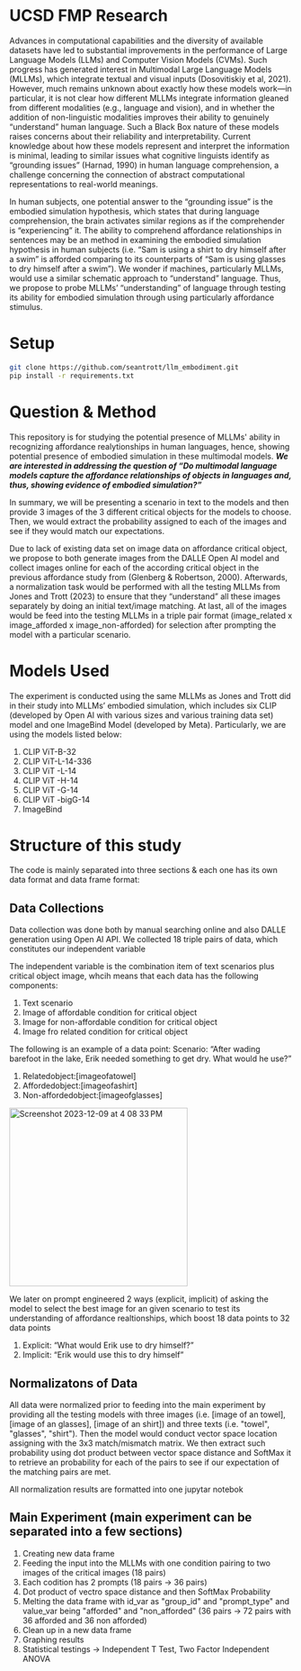 # UCSD FMP Research
Advances in computational capabilities and the diversity of available datasets have led to substantial improvements in the performance of Large Language Models (LLMs) and Computer Vision Models (CVMs). Such progress has generated interest in Multimodal Large Language Models (MLLMs), which integrate textual and visual inputs (Dosovitiskiy et al, 2021). However, much remains unknown about exactly how these models work—in particular, it is not clear how different MLLMs integrate information gleaned from different modalities (e.g., language and vision), and in whether the addition of non-linguistic modalities improves their ability to genuinely “understand” human language. Such a Black Box nature of these models raises concerns about their reliability and interpretability. Current knowledge about how these models represent and interpret the information is minimal, leading to similar issues what cognitive linguists identify as “grounding issues” (Harnad, 1990) in human language comprehension, a challenge concerning the connection of abstract computational representations to real-world meanings.

In human subjects, one potential answer to the “grounding issue” is the embodied simulation hypothesis, which states that during language comprehension, the brain activates similar regions as if the comprehender is “experiencing” it. The ability to comprehend affordance relationships in sentences may be an method in examining the embodied simulation hypothesis in human subjects (i.e. “Sam is using a shirt to dry himself after a swim” is afforded comparing to its counterparts of “Sam is using glasses to dry himself after a swim”). We wonder if machines, particularly MLLMs, would use a similar schematic approach to “understand” language. Thus, we propose to probe MLLMs’ “understanding” of language through testing its ability for embodied simulation through using particularly affordance stimulus.

# Setup
```bash
git clone https://github.com/seantrott/llm_embodiment.git
pip install -r requirements.txt
```

# Question & Method
This repository is for studying the potential presence of MLLMs' ability in recognizing affordance realytionships in human languages, hence, showing potential presence of embodied simulation in these multimodal models. *__We are interested in addressing the question of “Do multimodal language models capture the affordance relationships of objects in languages and, thus, showing evidence of embodied simulation?”__*

In summary, we will be presenting a scenario in text to the models and then provide 3 images of the 3 different critical objects for the models to choose. Then, we would extract the probability assigned to each of the images and see if they would match our expectations.

Due to lack of existing data set on image data on affordance critical object, we propose to both generate images from the DALLE Open AI model and collect images online for each of the according critical object in the previous affordance study from (Glenberg & Robertson, 2000). Afterwards, a normalization task would be performed with all the testing MLLMs from Jones and Trott (2023) to ensure that they “understand” all these images separately by doing an initial text/image matching. At last, all of the images would be feed into the testing MLLMs in a triple pair format (image_related x image_afforded x image_non-afforded) for selection after prompting the model with a particular scenario.

# Models Used
The experiment is conducted using the same MLLMs as Jones and Trott did in their study into MLLMs’ embodied simulation, which includes six CLIP (developed by Open AI with various sizes and various training data set) model and one ImageBind Model (developed by Meta). Particularly, we are using the models listed below:
1. CLIP ViT-B-32
2. CLIP ViT-L-14-336
3. CLIP ViT -L-14
4. CLIP ViT -H-14
5. CLIP ViT -G-14
6. CLIP ViT -bigG-14
7. ImageBind

# Structure of this study
The code is mainly separated into three sections & each one has its own data format and data frame format:

## Data Collections
Data collection was done both by manual searching online and also DALLE generation using Open AI API. We collected 18 triple pairs of data, which constitutes our independent variable

The independent variable is the combination item of text scenarios plus critical object image, whcih means that each data has the following components:
1. Text scenario
2. Image of affordable condition for critical object
3. Image for non-affordable condition for critical object
4. Image fro related condition for critical object

The following is an example of a data point:
Scenario: “After wading barefoot in the lake, Erik needed something to get dry. What would he use?”
1. Relatedobject:[imageofatowel]
2. Affordedobject:[imageofashirt]
3. Non-affordedobject:[imageofglasses]
<img width="317" alt="Screenshot 2023-12-09 at 4 08 33 PM" src="https://github.com/KevinBian107/fmp_research/assets/129793700/e22ae1f8-3032-4540-ad64-e73c2de49105">

We later on prompt engineered 2 ways (explicit, implicit) of asking the model to select the best image for an given scenario to test its understanding of affordance realtionships, which boost 18 data points to 32 data points
1. Explicit: “What would Erik use to dry himself?”
2. Implicit: “Erik would use this to dry himself”

## Normalizatons of Data
All data were normalized prior to feeding into the main experiment by providing all the testing models with three images (i.e. [image of an towel], [image of an glasses], [image of an shirt]) and three texts (i.e. "towel", "glasses", "shirt"). Then the model would conduct vector space location assigning with the 3x3 match/mismatch matrix. We then extract such probability using dot product between vector space distance and SoftMax it to retrieve an probability for each of the pairs to see if our expectation of the matching pairs are met.

All normalization results are formatted into one jupytar notebok

## Main Experiment (main experiment can be separated into a few sections)
1. Creating new data frame
2. Feeding the input into the MLLMs with one condition pairing to two images of the critical images (18 pairs)
3. Each codition has 2 prompts (18 pairs -> 36 pairs)
4. Dot product of vectro space distance and then SoftMax Probability
5. Melting the data frame with id_var as "group_id" and "prompt_type" and value_var being "afforded" and "non_afforded" (36 pairs -> 72 pairs with 36 afforded and 36 non afforded)
6. Clean up in a new data frame
7. Graphing results
8. Statistical testings -> Independent T Test, Two Factor Independent ANOVA
   

